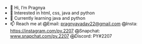 - 👋 Hi, I’m Pragnya
- 👀 Interested in html, css, java and python
- 🌱 Currently learning java and python
- 📫 Reach me at 
      ⨁Email: pragnyayadav22@gmail.com
      ⨁Insta: https://instagram.com/py.2207
      ⨁Snapchat: www.snapchat.com/py.2207
      ⨁Discord: PY#2207
<!---
Pragnyayadav/Pragnyayadav is a ✨ special ✨ repository because its `README.md` (this file) appears on your GitHub profile.
You can click the Preview link to take a look at your changes.
--->
